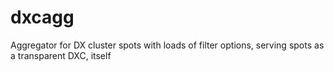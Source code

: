 # dxcagg
Aggregator for DX cluster spots with loads of filter options, serving spots as a transparent DXC, itself